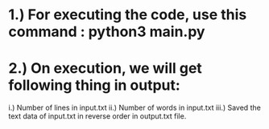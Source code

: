# 1.) For executing the code, use this command : python3 main.py

# 2.) On execution, we will get following thing in output: 
   i.) Number of lines in input.txt
   ii.) Number of words in input.txt
   iii.) Saved the text data of input.txt in reverse order in output.txt file.
